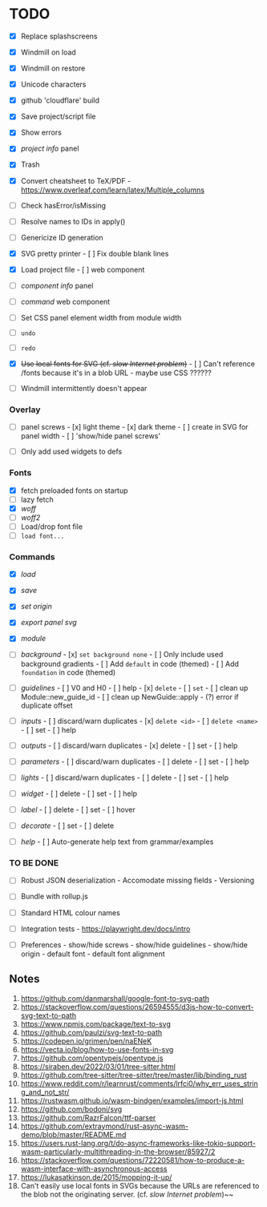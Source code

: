 # TODO

- [x] Replace splashscreens
- [x] Windmill on load
- [x] Windmill on restore
- [x] Unicode characters
- [x] github 'cloudflare' build
- [x] Save project/script file
- [x] Show errors
- [x] _project info_ panel
- [x] Trash
- [x] Convert cheatsheet to TeX/PDF
      - https://www.overleaf.com/learn/latex/Multiple_columns

- [ ] Check hasError/isMissing
- [ ] Resolve names to IDs in apply()
- [ ] Genericize ID generation

- [x] SVG pretty printer
      - [ ] Fix double blank lines

- [x] Load project file
      - [ ] web component

- [ ] _component info_ panel
- [ ] _command_ web component
- [ ] Set CSS panel element width from module width
- [ ] `undo`
- [ ] `redo`
- [x] ~~Use local fonts for SVG (cf. _slow Internet problem_)~~
      - [ ] Can't reference /fonts because it's in a blob URL - maybe use CSS ??????
- [ ] Windmill intermittently doesn't appear

### Overlay
- [ ] panel screws
      - [x] light theme
      - [x] dark theme
      - [ ] create in SVG for panel width
      - [ ] 'show/hide panel screws'
- [ ] Only add used widgets to defs


### Fonts 
- [x] fetch preloaded fonts on startup
- [ ] lazy fetch
- [x] _woff_
- [ ] _woff2_
- [ ] Load/drop font file
- [ ] `load font...`

### Commands
- [x] _load_
- [x] _save_
- [x] _set origin_
- [x] _export panel svg_
- [x] _module_

- [ ] _background_
      - [x] `set background none`
      - [ ] Only include used background gradients 
      - [ ] Add `default` in code (themed)
      - [ ] Add `foundation` in code (themed)

- [ ] _guidelines_
      - [ ] V0 and H0
      - [ ] help
      - [x] `delete`
      - [ ] `set`
      - [ ] clean up Module::new_guide_id
      - [ ] clean up NewGuide::apply
      - (?) error if duplicate offset

- [ ] _inputs_
      - [ ] discard/warn duplicates
      - [x] `delete <id>`
      - [ ] `delete <name>`
      - [ ] set
      - [ ] help

- [ ] _outputs_
      - [ ] discard/warn duplicates
      - [x] delete
      - [ ] set
      - [ ] help

- [ ] _parameters_
      - [ ] discard/warn duplicates
      - [ ] delete
      - [ ] set
      - [ ] help

- [ ] _lights_
      - [ ] discard/warn duplicates
      - [ ] delete
      - [ ] set
      - [ ] help

- [ ] _widget_
      - [ ] delete
      - [ ] set
      - [ ] help

- [ ] _label_
      - [ ] delete
      - [ ] set
      - [ ] hover

- [ ] _decorate_
      - [ ] set
      - [ ] delete

- [ ] _help_
       - [ ] Auto-generate help text from grammar/examples


### TO BE DONE
- [ ] Robust JSON deserialization 
      - Accomodate missing fields
      - Versioning

- [ ] Bundle with rollup.js
- [ ] Standard HTML colour names
- [ ] Integration tests
      - https://playwright.dev/docs/intro

- [ ] Preferences
      - show/hide screws
      - show/hide guidelines
      - show/hide origin
      - default font
      - default font alignment


## Notes

1.  https://github.com/danmarshall/google-font-to-svg-path
2.  https://stackoverflow.com/questions/26594555/d3js-how-to-convert-svg-text-to-path
3.  https://www.npmjs.com/package/text-to-svg
4.  https://github.com/paulzi/svg-text-to-path
5.  https://codepen.io/grimen/pen/naENeK
6.  https://vecta.io/blog/how-to-use-fonts-in-svg
7.  https://github.com/opentypejs/opentype.js
8.  https://siraben.dev/2022/03/01/tree-sitter.html
9.  https://github.com/tree-sitter/tree-sitter/tree/master/lib/binding_rust
10. https://www.reddit.com/r/learnrust/comments/lrfci0/why_err_uses_string_and_not_str/
11. https://rustwasm.github.io/wasm-bindgen/examples/import-js.html
12. https://github.com/bodoni/svg
13. https://github.com/RazrFalcon/ttf-parser
14. https://github.com/extraymond/rust-async-wasm-demo/blob/master/README.md
15. https://users.rust-lang.org/t/do-async-frameworks-like-tokio-support-wasm-particularly-multithreading-in-the-browser/85927/2
16. https://stackoverflow.com/questions/72220581/how-to-produce-a-wasm-interface-with-asynchronous-access
17. https://lukasatkinson.de/2015/mopping-it-up/
18. Can't easily use local fonts in SVGs because the URLs are referenced to the blob not the originating server.
    (cf. _slow Internet problem_)~~


